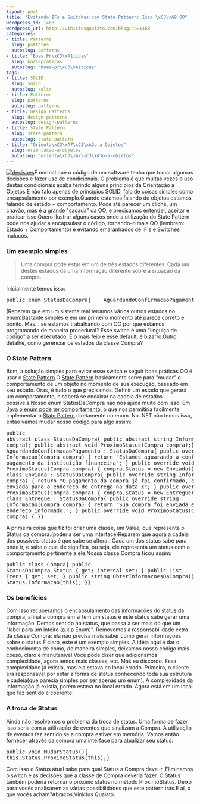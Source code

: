 ```yaml
--- 
layout: post
title: "Evitando IFs e Switches com State Pattern: Isso \xC3\xA9 OO"
wordpress_id: 1468
wordpress_url: http://viniciusquaiato.com/blog/?p=1468
categories: 
- title: Patterns
  slug: patterns
  autoslug: patterns
- title: "Boas Pr\xC3\xA1ticas"
  slug: boas-praticas
  autoslug: "boas-pr\xC3\xA1ticas"
tags: 
- title: SOLID
  slug: solid
  autoslug: solid
- title: Patterns
  slug: patterns
  autoslug: patterns
- title: Design Patterns
  slug: design-patterns
  autoslug: design-patterns
- title: State Pattern
  slug: state-pattern
  autoslug: state-pattern
- title: "Orienta\xC3\xA7\xC3\xA3o a Objetos"
  slug: orientacao-a-objetos
  autoslug: "orienta\xC3\xA7\xC3\xA3o-a-objetos"
---
```

[![](http://viniciusquaiato.com/blog/wp-content/uploads/2010/08/decisoes-150x150.jpg "decisoes")](http://viniciusquaiato.com/blog/wp-content/uploads/2010/08/decisoes.jpg)É normal que o código de um software tenha que tomar algumas decisões e fazer uso de condicionais. O problema é que muitas vezes o uso destas condicionais acaba ferindo alguns princípios da Orientação a Objetos.E não falo apenas de princípios SOLID, falo de coisas simples como encapsulamento por exemplo.Quando estamos falando de objetos estamos falando de estado + comportamento. Pode até parecer um clichê, um chavão, mas é a grande "sacada" da OO, e precisamos entender, aceitar e praticar isso.Quero ilustrar alguns casos onde a utilização do State Pattern pode nos ajudar a encapsulasr o código, tornando-o mais OO (lembrem: Estado + Comportamento) e evitando emaranhados de IF's e Switches malucos.

### Um exemplo simples
<blockquote>Uma compra pode estar em um de três estados diferentes. Cada um destes estados dá uma informação diferente sobre a situação da compra.</blockquote>Inicialmente temos isso:<pre lang="csharp" line="1">public enum StatusDaCompra{    AguardandoConfirmacaoPagamento,    Enviada,    Entregue}public class Compra{    public StatusDaCompra Status { get; set; }    public List<itemcompra> Itens { get; set; }    public string ObterInformacoes()    {        switch (Status)        {            case StatusDaCompra.AguardandoConfirmacaoPagamento:                {                    return "Estamos aguarando a confirmacao de pagamento da instituição financeira";                }                break;            case StatusDaCompra.Enviada:                {                    return                        "O pagamento da compra já foi confirmado, e a mesma foi enviada para o endereço de entrega na data X";                }                break;            case StatusDaCompra.Entregue:                {                    return "Sua compra foi enviada e entregue no endereço informado.";                }                break;            default:                throw new InvalidEnumArgumentException();        }    }}</itemcompra></pre>(Reparem que em um sistema real teríamos vários outros estados no enum)Bastante simples e em um primeiro momento até parece correto e bonito. Mas... se estamos trabalhando com OO por que estamos programando de maneira procedural? Esse switch é uma "linguiça de código" a ser executado. E o mais feio é esse default, é bizarro.Outro detalhe, como gerenciar os estados da classe Compra?

### O State Pattern
Bom, a solução simples para evitar esse switch e seguir boas práticas OO é usar o [State Pattern](http://en.wikipedia.org/wiki/State_pattern).O [State Pattern](http://en.wikipedia.org/wiki/State_pattern) basicamente serve para "mudar" o comportamento de um objeto no momento de sua execução, baseado em seu estado. Oras, é tudo o que precisamos. Definir um estado que gerará um comportamento, e saberá se encaixar na cadeia de estados possíveis.Nosso enum StatusDaCompra não nos ajuda muito com isso. Em [Java o enum pode ter comportamento](http://download.oracle.com/javase/tutorial/java/javaOO/enum.html), o que nos permitiria facilmente implementar o [State Pattern](http://www.dofactory.com/Patterns/PatternState.aspx#_self2) diretamente no enum. No .NET não temos isso, então vamos mudar nosso código para algo assim:<pre lang="csharp" line="1">public abstract class StatusDaCompra{    public abstract string Informacao(Compra compra);    public abstract void ProximoStatus(Compra compra);}public class AguardandoConfirmacaoPagamento : StatusDaCompra{    public override string Informacao(Compra compra)    {        return "Estamos aguarando a confirmacao de pagamento da instituição financeira";    }    public override void ProximoStatus(Compra compra)    {        compra.Status = new Enviada();    }}public class Enviada : StatusDaCompra{    public override string Informacao(Compra compra)    {        return "O pagamento da compra já foi confirmado, e a mesma foi enviada para o endereço de entrega na data X";    }    public override void ProximoStatus(Compra compra)    {        compra.Status = new Entregue();    }}public class Entregue : StatusDaCompra{    public override string Informacao(Compra compra)    {        return "Sua compra foi enviada e entregue no endereço informado.";    }    public override void ProximoStatus(Compra compra)    {    }}</pre>A primeira coisa que fiz foi criar uma classe, um Value, que representa o Status da compra.(poderia ser uma interface)Reparem que agora a cadeia dos possíveis status é que sabe se alterar. Cada um dos status sabe para onde ir, e sabe o que ele significa, ou seja, ele representa um status com o comportamento pertinente a ele.Nossa classe Compra ficou assim:<pre lang="csharp" line="1">public class Compra{    public StatusDaCompra Status { get; internal set; }    public List<itemcompra> Itens { get; set; }    public string ObterInformacoesDaCompra()    {        return Status.Informacao(this);    }}</itemcompra></pre>

### Os benefícios
Com isso recuperamos o encapsulamento das informações do status da compra, afinal a compra em si tem um status e este status sabe gerar uma informação. Demos sentido ao status, que passa a ser mais do que um "label para um inteiro (a.k.a Enum)". Removemos a responsabilidade extra da classe Compra: ela não precisa mais saber como gerar informações sobre o status.É claro, este é um exemplo simples. A idéia aqui é dar o conhecimento de como, de maneira simples, deixamos nosso código mais coeso, claro e manutenível.Você pode dizer que adicionamos complexidade, agora temos mais classes, etc. Mas eu discordo. Essa complexidade já existia, mas ela estava no local errado. Primeiro, o cliente era responsável por setar a forma de status conhecendo toda sua estrutura e cadeia(que parecia simples por ser apenas um enum). A complexidade da informação já existia, porém estava no local errado. Agora está em um local que faz sentido e coerente.

### A troca de Status
Ainda não resolvemos o problema da troca de status. Uma forma de fazer isso seria com a utilização de eventos que sinalizam a Compra. A utilização de eventos faz sentido se a compra estiver em memória. Vamos então fornecer através da compra uma interface para atualizar seu status:<pre lang="csharp" line="1">public void MudarStatus(){    this.Status.ProximoStatus(this);}</pre>Com isso o Status atual sabe para qual Status a Compra deve ir. Eliminamos o switch e as decisões que a classe de Compra deveria fazer. O Status também poderia retornar o próximo status no método ProximoStatus. Deixo para vocês analisarem as várias possibilidades que este pattern trás.E aí, o que vocês acham?Abraços,Vinicius Quaiato.
